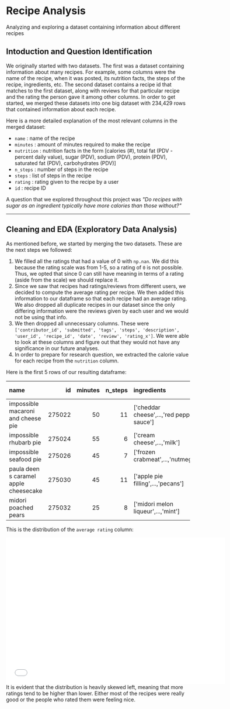 # Recipe Analysis
Analyzing and exploring a dataset containing information about different recipes

## Intoduction and Question Identification
We originally started with two datasets. The first was a dataset containing information 
about many recipes. For example, some columns were the name of the recipe, when it was
posted, its nutrition facts, the steps of the recipe, ingredients, etc. The second
dataset contains a recipe id that matches to the first dataset, along with reviews
for that particular recipe and the rating the person gave it among other columns.
In order to get started, we merged these datasets into one big dataset with 234,429
rows that contained information about each recipe.

Here is a more detailed explanation of the most relevant columns in the merged dataset:
-   `name` : name of the recipe
-   `minutes` : amount of minutes required to make the recipe
-   `nutrition` : nutrition facts in the form [calories (#), total fat (PDV - percent daily value), sugar (PDV), sodium (PDV), protein (PDV), saturated fat (PDV), carbohydrates (PDV)]
-   `n_steps` : number of steps in the recipe
-   `steps` : list of steps in the recipe
-   `rating` : rating given to the recipe by a user
-   `id` : recipe ID

A question that we explored throughout this project was *"Do recipes with sugar as
an ingredient typically have more calories than those without?"*

---

## Cleaning and EDA (Exploratory Data Analysis)
As mentioned before, we started by merging the two datasets. These are the next steps we followed:
1. We filled all the ratings that had a value of 0 with `np.nan`. We did this because the rating
scale was from 1-5, so a rating of `0` is not possible. Thus, we opted that since 0 can still have
meaning in terms of a rating (aside from the scale) we should replace it.
2. Since we saw that recipes had ratings/reviews from different users, we decided to
compute the average rating per recipe. We then added this information to our dataframe so
that each recipe had an average rating. We also dropped all duplicate recipes in our dataset
since the only differing information were the reviews given by each user and we would not be 
using that info.
3. We then dropped all unnecessary columns. These were `['contributor_id', 'submitted', 'tags', 'steps', 'description', 'user_id', 'recipe_id', 'date', 'review', 'rating_x']`. We were able to look at these columns and figure out that they would not have
any significance in our future analyses.
4. In order to prepare for research question, we extracted the calorie value for each recipe from the 
`nutrition` column.

Here is the first 5 rows of our resulting dataframe:

| name                                  |     id |   minutes |   n_steps | ingredients                                                                                                                            |   n_ingredients |   Average Rating |   calories |
|:--------------------------------------|-------:|----------:|----------:|:---------------------------------------------------------------------------------------------------------------------------------------|----------------:|-----------------:|-----------:|
| impossible macaroni and cheese pie    | 275022 |        50 |        11 | ['cheddar cheese',...,'red pepper sauce']                                                 |               7 |                3 |      386.1 |
| impossible rhubarb pie                | 275024 |        55 |         6 | ['cream cheese',...,'milk']                                                          |               8 |                3 |      377.1 |
| impossible seafood pie                | 275026 |        45 |         7 | ['frozen crabmeat',...,'nutmeg']                     |               9 |                3 |      326.6 |
| paula deen s caramel apple cheesecake | 275030 |        45 |        11 | ['apple pie filling',...,'pecans'] |               9 |                5 |      577.7 |
| midori poached pears                  | 275032 |        25 |         8 | ['midori melon liqueur',...,'mint']        |               9 |                5 |      386.9 |

This is the distribution of the `average rating` column:
<center><iframe src="assets/average_rating_hist.html" width=600 height=400 frameBorder=0></iframe></center>
It is evident that the distribution is heavily skewed left, meaning that more ratings
tend to be higher than lower. Either most of the recipes were really good or the people
who rated them were feeling nice.
